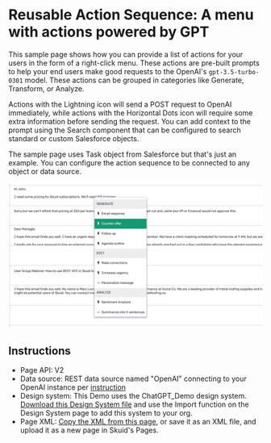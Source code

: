 # Reusable Action Sequence: A menu with actions powered by GPT 
 
This sample page shows how you can provide a list of actions for your users in the form of a right-click menu. These actions are pre-built prompts to help your end users make good requests to the OpenAI's `gpt-3.5-turbo-0301` model. These actions can be grouped in categories like Generate, Transform, or Analyze. 

Actions with the Lightning icon will send a POST request to OpenAI immediately, while actions with the Horizontal Dots icon will require some extra information before sending the request. You can add context to the prompt using the Search component that can be configured to search standard or custom Salesforce objects.

The sample page uses Task object from Salesforce but that's just an example. You can configure the action sequence to be connected to any object or data source. 

<img src="gpt-menu-actions.png" width="700"></img>

## Instructions
- Page API:  V2
- Data source: REST data source named "OpenAI" connecting to your OpenAI instance per [instruction](openAI)
- Design system: This Demo uses the ChatGPT_Demo design system. [Download this Design System file](../ChatGPT_Demo.designsystem?raw=true) and use the Import function on the Design System page to add this system to your org. 
- Page XML:  [Copy the XML from this page](MenuWithGPTActions.xml?raw=true), or save it as an XML file, and upload it as a new page in Skuid's Pages.